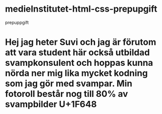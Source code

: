 # medieInstitutet-html-css-prepupgift
prepuppgift
# Hej jag heter Suvi och jag är förutom att vara student här också utbildad svampkonsulent och hoppas kunna nörda ner mig lika mycket kodning som jag gör med svampar. Min fotoroll består nog till 80% av svampbilder U+1F648
